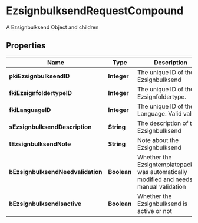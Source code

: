 

# EzsignbulksendRequestCompound

A Ezsignbulksend Object and children

## Properties

| Name | Type | Description | Notes |
|------------ | ------------- | ------------- | -------------|
|**pkiEzsignbulksendID** | **Integer** | The unique ID of the Ezsignbulksend |  [optional] |
|**fkiEzsignfoldertypeID** | **Integer** | The unique ID of the Ezsignfoldertype. |  |
|**fkiLanguageID** | **Integer** | The unique ID of the Language.  Valid values:  |Value|Description| |-|-| |1|French| |2|English| |  |
|**sEzsignbulksendDescription** | **String** | The description of the Ezsignbulksend |  |
|**tEzsignbulksendNote** | **String** | Note about the Ezsignbulksend |  |
|**bEzsignbulksendNeedvalidation** | **Boolean** | Whether the Ezsigntemplatepackage was automatically modified and needs a manual validation |  |
|**bEzsignbulksendIsactive** | **Boolean** | Whether the Ezsignbulksend is active or not |  |



